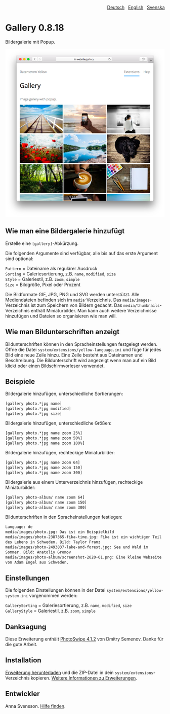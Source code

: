 <p align="right"><a href="README-de.md">Deutsch</a> &nbsp; <a href="README.md">English</a> &nbsp; <a href="README-sv.md">Svenska</a></p>

# Gallery 0.8.18

Bildergalerie mit Popup.

<p align="center"><img src="gallery-screenshot.png?raw=true" alt="Bildschirmfoto"></p>

## Wie man eine Bildergalerie hinzufügt

Erstelle eine `[gallery]`-Abkürzung.

Die folgenden Argumente sind verfügbar, alle bis auf das erste Argument sind optional:

`Pattern` = Dateiname als regulärer Ausdruck  
`Sorting` = Galeriesortierung, z.B. `name`, `modified`, `size`  
`Style` = Galeriestil, z.B. `zoom`, `simple`  
`Size` = Bildgröße, Pixel oder Prozent  

Die Bildformate GIF, JPG, PNG und SVG werden unterstützt. Alle Mediendateien befinden sich im `media`-Verzeichnis. Das `media/images`-Verzeichnis ist zum Speichern von Bildern gedacht. Das `media/thumbnails`-Verzeichnis enthält Miniaturbilder. Man kann auch weitere Verzeichnisse hinzufügen und Dateien so organisieren wie man will.

## Wie man Bildunterschriften anzeigt

Bildunterschriften können in den Spracheinstellungen festgelegt werden. Öffne die Datei `system/extensions/yellow-language.ini` und füge für jedes Bild eine neue Zeile hinzu. Eine Zeile besteht aus Dateinamen und Beschreibung. Die Bildunterschrift wird angezeigt wenn man auf ein Bild klickt oder einen Bildschirmvorleser verwendet.

## Beispiele

Bildergalerie hinzufügen, unterschiedliche Sortierungen:

    [gallery photo.*jpg name]
    [gallery photo.*jpg modified]
    [gallery photo.*jpg size]

Bildergalerie hinzufügen, unterschiedliche Größen:

    [gallery photo.*jpg name zoom 25%]
    [gallery photo.*jpg name zoom 50%]
    [gallery photo.*jpg name zoom 100%]

Bildergalerie hinzufügen, rechteckige Miniaturbilder:

    [gallery photo.*jpg name zoom 64]
    [gallery photo.*jpg name zoom 150]
    [gallery photo.*jpg name zoom 300]

Bildergalerie aus einem Unterverzeichnis hinzufügen, rechteckige Miniaturbilder:

    [gallery photo-album/ name zoom 64]
    [gallery photo-album/ name zoom 150]
    [gallery photo-album/ name zoom 300]

Bildunterschriften in den Spracheinstellungen festlegen:

    Language: de
    media/images/photo.jpg: Das ist ein Beispielbild
    media/images/photo-2387365-fika-time.jpg: Fika ist ein wichtiger Teil des Lebens in Schweden. Bild: Taylor Franz
    media/images/photo-2493837-lake-and-forest.jpg: See und Wald im Sommer. Bild: Anatoliy Gromov
    media/images/photo-album/screenshot-2020-01.png: Eine kleine Webseite von Adam Engel aus Schweden.

## Einstellungen

Die folgenden Einstellungen können in der Datei `system/extensions/yellow-system.ini` vorgenommen werden:

`GallerySorting` = Galeriesortierung, z.B. `name`, `modified`, `size`  
`GalleryStyle` = Galeriestil, z.B. `zoom`, `simple`  

## Danksagung

Diese Erweiterung enthält [PhotoSwipe 4.1.2](https://github.com/dimsemenov/photoswipe) von Dmitry Semenov. Danke für die gute Arbeit.

## Installation

[Erweiterung herunterladen](https://github.com/annaesvensson/yellow-gallery/archive/main.zip) und die ZIP-Datei in dein `system/extensions`-Verzeichnis kopieren. [Weitere Informationen zu Erweiterungen](https://github.com/annaesvensson/yellow-update/tree/main/README-de.md).

## Entwickler

Anna Svensson. [Hilfe finden](https://datenstrom.se/de/yellow/help/).
